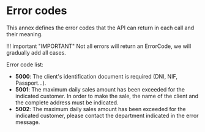# Error codes

This annex defines the error codes that the API can return in each call and their meaning.

!!! important "IMPORTANT"
    Not all errors will return an ErrorCode, we will gradually add all cases.

Error code list:

- **5000**: The client's identification document is required (DNI, NIF, Passport...).
- **5001**: The maximum daily sales amount has been exceeded for the indicated customer. In order to make the sale, the name of the client and the complete address must be indicated.
- **5002**: The maximum daily sales amount has been exceeded for the indicated customer, please contact the department indicated in the error message.
